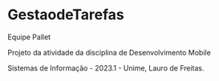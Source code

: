 # GestaodeTarefas

Equipe Pallet

Projeto da atividade da disciplina de Desenvolvimento Mobile

Sistemas de Informação - 2023.1 - Unime, Lauro de Freitas.
